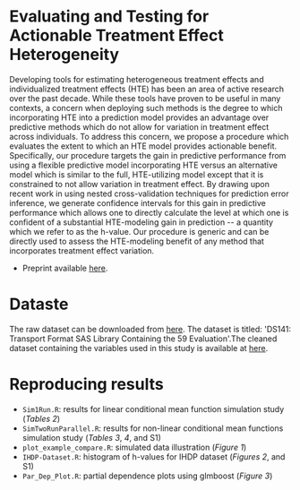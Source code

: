 #  Evaluating and Testing for Actionable Treatment Effect Heterogeneity

Developing tools for estimating heterogeneous treatment effects and individualized treatment effects (HTE) has been an area  of active research over the past decade. While these tools have proven to be useful in many contexts, a concern when deploying such methods is the degree to which incorporating HTE into a prediction model provides an advantage over predictive methods which do not allow for variation in treatment effect across individuals. To address this concern, we propose  a procedure which evaluates the extent to which an HTE model provides actionable benefit. Specifically, our procedure targets the gain in predictive performance  from using a flexible predictive model incorporating HTE versus an alternative model which is similar to the full, HTE-utilizing model except that it is constrained to not allow variation in treatment effect. By drawing upon recent work in using nested cross-validation techniques for prediction error inference, we generate confidence intervals for this gain in predictive performance  which allows one to directly calculate the level at which one is confident  of a substantial HTE-modeling gain in prediction -- a quantity which we refer to as the h-value. Our procedure is generic and can be directly used to assess the HTE-modeling benefit of any method that incorporates treatment effect variation.

* Preprint available [here](https://arxiv.org/abs/2503.04093).

# Dataste
The raw dataset can be downloaded from [here](http://www.icpsr.umich.edu/icpsrweb/HMCA/studies/9795?paging.startRow=51). The dataset is titled: 'DS141: Transport Format SAS
Library Containing the 59 Evaluation'.The cleaned dataset containing the variables used in this study is available at [here](https://github.com/mahsaashouri/HTE-Model-Comparison/tree/main/IHDP-Dataset).

# Reproducing results
* `Sim1Run.R`: results for linear conditional mean function simulation study (*Tables 2*)
* `SimTwoRunParallel.R`: results for non-linear conditional mean functions simulation study (*Tables 3*, *4*, and S1)
* `plot_example_compare.R`: simulated data illustration (*Figure 1*)
* `IHDP-Dataset.R`: histogram of h-values for IHDP dataset (*Figures 2*, and S1)
* `Par_Dep_Plot.R`: partial dependence plots using glmboost (*Figure 3*)
  
